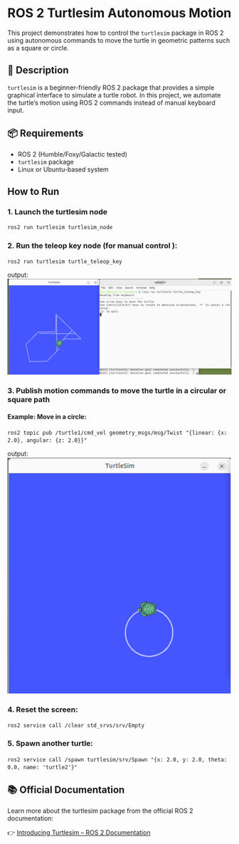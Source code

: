 # ROS 2 Turtlesim Autonomous Motion

This project demonstrates how to control the `turtlesim` package in ROS 2 using autonomous commands to move the turtle in geometric patterns such as a square or circle.

## 🐢 Description

`turtlesim` is a beginner-friendly ROS 2 package that provides a simple graphical interface to simulate a turtle robot. In this project, we automate the turtle’s motion using ROS 2 commands instead of manual keyboard input.

## 📦 Requirements

- ROS 2 (Humble/Foxy/Galactic tested)
- `turtlesim` package
- Linux or Ubuntu-based system 

##  How to Run

### 1. Launch the turtlesim node

```bash
ros2 run turtlesim turtlesim_node
```

### 2. Run the teleop key node (for manual control ):
`ros2 run turtlesim turtle_teleop_key`

output:
![photo](move-with-key.png)


### 3.  Publish motion commands to move the turtle in a circular or square path

#### Example: Move in a circle:
`ros2 topic pub /turtle1/cmd_vel geometry_msgs/msg/Twist "{linear: {x: 2.0}, angular: {z: 2.0}}"
`

output:
![photo](circle.png)


### 4. Reset the screen:
`ros2 service call /clear std_srvs/srv/Empty
`

### 5. Spawn another turtle:
`ros2 service call /spawn turtlesim/srv/Spawn "{x: 2.0, y: 2.0, theta: 0.0, name: 'turtle2'}"
`

## 📚 Official Documentation

Learn more about the turtlesim package from the official ROS 2 documentation:

👉 [Introducing Turtlesim – ROS 2 Documentation](https://docs.ros.org/en/humble/Tutorials/Beginner-Client-Libraries/Turtlesim/Introducing-Turtlesim.html)



